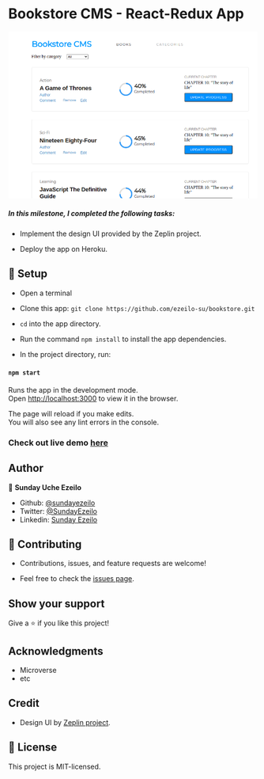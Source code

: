 # Bookstore CMS - React-Redux App

![main page](src/screenshot.png)

##### In this milestone, I completed the following tasks:

- Implement the design UI provided by the Zeplin project.

- Deploy the app on Heroku.


## 📝 Setup

 - Open a terminal
 
 - Clone this app: 
        ```
        git clone https://github.com/ezeilo-su/bookstore.git
        ```

- ```cd``` into the app directory.

- Run the command ```npm install``` to install the app dependencies.

- In the project directory, run:

#### `npm start`

Runs the app in the development mode.\
Open [http://localhost:3000](http://localhost:3000) to view it in the browser.

The page will reload if you make edits.\
You will also see any lint errors in the console.


### Check out live demo [here](https://reactredux-bookstore.herokuapp.com/)


## Author

👤 **Sunday Uche Ezeilo**

- Github: [@sundayezeilo](https://github.com/ezeilo-su)
- Twitter: [@SundayEzeilo](https://twitter.com/SundayEzeilo)
- Linkedin: [Sunday Ezeilo](https://www.linkedin.com/in/sundayezeilo/)


## 🤝 Contributing

- Contributions, issues, and feature requests are welcome!

- Feel free to check the [issues page](https://github.com/ezeilo-su/bookstore/issues).

## Show your support

Give a ⭐️ if you like this project!


## Acknowledgments

- Microverse
- etc

## Credit
- Design UI by [Zeplin project](https://app.zeplin.io/project/5b35a9e13227086040f8eb75/screen/5b695e29bb8c844f118f9378).

## 📝 License

This project is MIT-licensed.